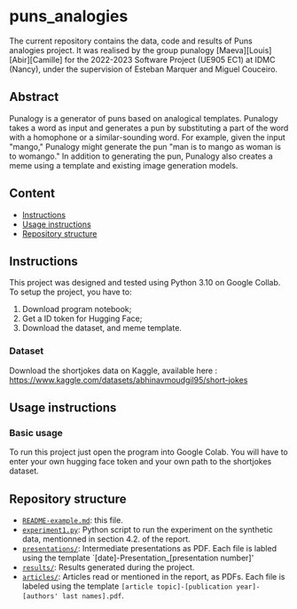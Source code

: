 # puns_analogies
The current repository contains the data, code and results of Puns analogies project.
It was realised by the group punalogy [Maeva][Louis][Abir][Camille] for the 2022-2023 Software Project (UE905 EC1) at IDMC (Nancy), under the supervision of Esteban Marquer and Miguel Couceiro.

## Abstract
Punalogy is a generator of puns based on analogical templates. Punalogy takes a word as input and generates a pun by substituting a part of the word with a homophone or a similar-sounding word. For example, given the input "mango," Punalogy might generate the pun "man is to mango as woman is to womango." In addition to generating the pun, Punalogy also creates a meme using a template and existing image generation models.

## Content
- [Instructions](#install-instructions)
- [Usage instructions](#usage-instruction)
- [Repository structure](#repository-structure)

## Instructions

This project was designed and tested using Python 3.10 on Google Collab.
To setup the project, you have to:
1. Download program notebook;
2. Get a ID token for Hugging Face;
3. Download the dataset, and meme template.

### Dataset
Download the shortjokes data on Kaggle, available here : https://www.kaggle.com/datasets/abhinavmoudgil95/short-jokes

## Usage instructions
### Basic usage
To run this project just open the program into Google Colab. You will have to enter your own hugging face token and your own path to the shortjokes dataset.

## Repository structure
- [`README-example.md`](/README-example.md): this file.
- [`experiment1.py`](/experiment1.py): Python script to run the experiment on the synthetic data, mentionned in section 4.2. of the report.
- [`presentations/`](/presentations/): Intermediate presentations as PDF. Each file is labled using the template `[date]-Presentation_[presentation number]'
- [`results/`](/results/): Results generated during the project.
- [`articles/`](/articles/): Articles read or mentioned in the report, as PDFs. Each file is labeled using the template `[article topic]-[publication year]-[authors' last names].pdf`.
